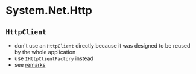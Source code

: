 # System.Net.Http

## `HttpClient`

- don't use an `HttpClient` directly because it was designed to be reused by the whole application
- use `IHttpClientFactory` instead
- see [remarks](https://docs.microsoft.com/en-us/dotnet/api/system.net.http.httpclient?view=net-5.0#remarks)
